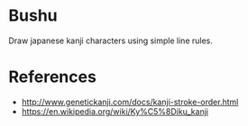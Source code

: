 # Bushu

Draw japanese kanji characters using simple line rules.

# References

* http://www.genetickanji.com/docs/kanji-stroke-order.html
* https://en.wikipedia.org/wiki/Ky%C5%8Diku_kanji
